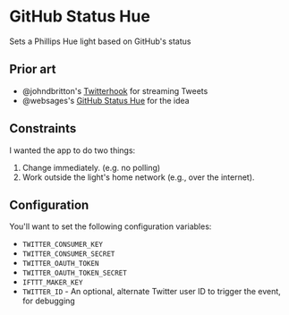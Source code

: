 # GitHub Status Hue

Sets a Phillips Hue light based on GitHub's status

## Prior art

* @johndbritton's [Twitterhook](https://github.com/johndbritton/twitterhook) for streaming Tweets
* @websages's [GitHub Status Hue](https://github.com/websages/github-status-hue) for the idea

## Constraints

I wanted the app to do two things:

1. Change immediately. (e.g. no polling)
2. Work outside the light's home network (e.g., over the internet).

## Configuration

You'll want to set the following configuration variables:

* `TWITTER_CONSUMER_KEY`
* `TWITTER_CONSUMER_SECRET`
* `TWITTER_OAUTH_TOKEN`
* `TWITTER_OAUTH_TOKEN_SECRET`
* `IFTTT_MAKER_KEY`
* `TWITTER_ID` - An optional, alternate Twitter user ID to trigger the event, for debugging
